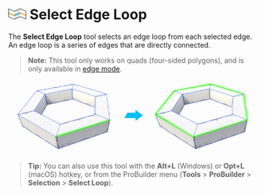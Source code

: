 # ![Select Edge Loop icon](images/icons/Selection_Loop.png) Select Edge Loop

The __Select Edge Loop__ tool selects an edge loop from each selected edge. An edge loop is a series of edges that are directly connected.

> **Note:** This tool only works on quads (four-sided polygons), and is only available in [edge mode](modes.md).

![Select Edge Loop Examples](images/Selection_LoopExample.png)

> **Tip:** You can also use this tool with the **Alt+L** (Windows) or **Opt+L** (macOS) hotkey, or from the ProBuilder menu (**Tools** > **ProBuilder** > **Selection** > **Select Loop**).
